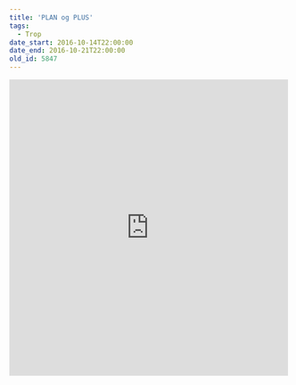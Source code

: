 ```yaml
---
title: 'PLAN og PLUS'
tags:
  - Trop
date_start: 2016-10-14T22:00:00
date_end: 2016-10-21T22:00:00
old_id: 5847
---
```

<iframe style="border: none; overflow: hidden;" src="https://www.facebook.com/plugins/post.php?href=https%3A%2F%2Fwww.facebook.com%2Fsoeborggruppe%2Fposts%2F1836066086613176&amp;width=500" scrolling="no" frameborder="0" height="532" width="500"></iframe>
